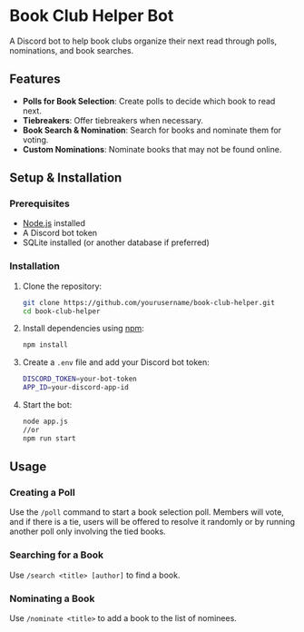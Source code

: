 # Book Club Helper Bot

A Discord bot to help book clubs organize their next read through polls, nominations, and book searches.

## Features

- **Polls for Book Selection**: Create polls to decide which book to read next.
- **Tiebreakers**: Offer tiebreakers when necessary.
- **Book Search & Nomination**: Search for books and nominate them for voting.
- **Custom Nominations**: Nominate books that may not be found online.

## Setup & Installation

### Prerequisites
- [Node.js](https://nodejs.org/) installed
- A Discord bot token
- SQLite installed (or another database if preferred)

### Installation
1. Clone the repository:
   ```sh
   git clone https://github.com/yourusername/book-club-helper.git
   cd book-club-helper
   ```

2. Install dependencies using [npm](https://www.npmjs.com/):
   ```sh
   npm install
   ```

3. Create a `.env` file and add your Discord bot token:
   ```sh
   DISCORD_TOKEN=your-bot-token
   APP_ID=your-discord-app-id
   ```

4. Start the bot:
   ```sh
   node app.js
   //or
   npm run start
   ```

## Usage

### Creating a Poll
Use the `/poll` command to start a book selection poll. Members will vote, and if there is a tie, users will be offered to resolve it randomly or by running another poll only involving the tied books.

### Searching for a Book
Use `/search <title> [author]` to find a book.

### Nominating a Book
Use `/nominate <title>` to add a book to the list of nominees.
